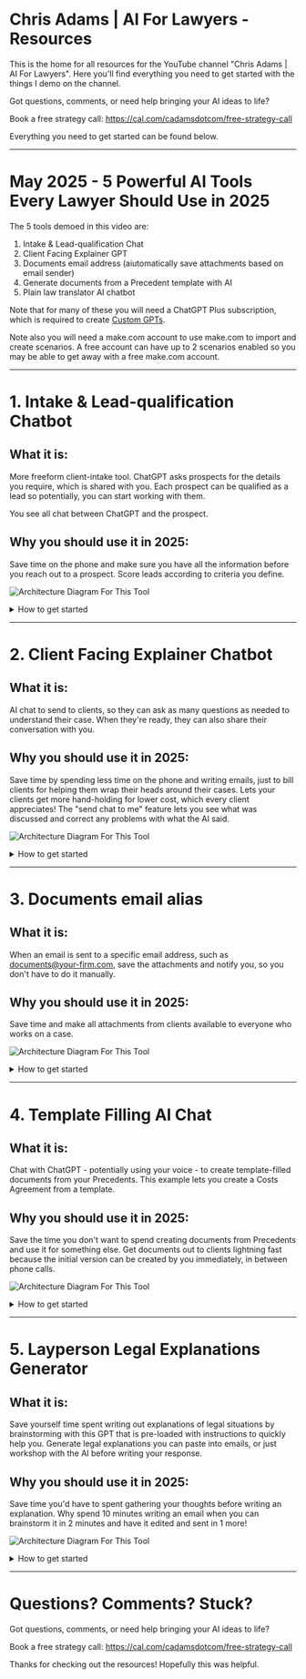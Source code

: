 # Chris Adams | AI For Lawyers - Resources

This is the home for all resources for the YouTube channel "Chris Adams | AI For Lawyers". Here you'll find everything you need to get started with the things I demo on the channel.

Got questions, comments, or need help bringing your AI ideas to life?

Book a free strategy call: https://cal.com/cadamsdotcom/free-strategy-call

Everything you need to get started can be found below.

---

# May 2025 - 5 Powerful AI Tools Every Lawyer Should Use in 2025

The 5 tools demoed in this video are:

1. Intake & Lead-qualification Chat
2. Client Facing Explainer GPT
3. Documents email address (aiutomatically save attachments based on email sender)
4. Generate documents from a Precedent template with AI
5. Plain law translator AI chatbot

Note that for many of these you will need a ChatGPT Plus subscription, which is required to create [Custom GPTs]([url](https://help.openai.com/en/articles/8554397-creating-a-gpt)).

Note also you will need a make.com account to use make.com to import and create scenarios. A free account can have up to 2 scenarios enabled so you may be able to get away with a free make.com account.

---

# 1. Intake & Lead-qualification Chatbot

## What it is:
More freeform client-intake tool. ChatGPT asks prospects for the details you require, which is shared with you. Each prospect can be qualified as a lead so potentially, you can start working with them.

You see all chat between ChatGPT and the prospect.

## Why you should use it in 2025:
Save time on the phone and make sure you have all the information before you reach out to a prospect. Score leads according to criteria you define.

![Architecture Diagram For This Tool](Figure%201.png)

<details><summary>How to get started</summary>

## How to get started:
1. Create the make.com automation scenario:
    1. Log into make.com, go to **Scenarios**, and click **Create a new scenario**
    2. Click the *...* (triple dots) and **Import blueprint**, then import [Intake GPT Notifier.json](https://github.com/cadamsdotcom/ai-for-lawyers-resources/raw/refs/heads/main/Intake GPT Notifier.json)
    3. Connect the "AI based lead scope" to OpenAI and "Gmail" to your Gmail.
    4. Update the "send to" address in the Gmail node to your desired email
    5. Open the Webhooks node and select **Create a webhook** to make your webhook. We will be using the webhook in the next step when we make the Custom GPT.
    6. Click "Copy address to clipboard". This will save the URL for the Custom GPT "action" we will create in the next step.
    7. Enable the workflow so it can be called from the Custom GPT.
2. Make your Lead Intake Custom GPT:
    1. Log in to ChatGPT, then go to "Explore GPTs" then click "Create"
    2. Head over to the **Configure** tab.
    3. For **Name**, enter: Your Firm Client Intake GPT. Eg. *ExampleFirm Client Intake GPT*
    4. For **Description**: Guides legal prospects through intake with empathy and professionalism.
    5. For **Instructions**:

    ```
    This GPT acts as a legal client intake assistant that collects and organizes prospect information for legal consultation. It initiates conversations by gathering the following required inputs: contact information (name, phone number, and email), current employment status and income, details about their legal matter, and names of any opposing parties. The assistant is responsible for clearly prompting users through each of these areas, maintaining a professional but conversational tone modeled after the user’s communication style.

    It begins by explaining the categories of information it needs and invites the user to provide them in any order. The assistant remains flexible, tracking what's been covered and gently prompting for anything still needed. Once all necessary information has been collected, it prompts the user to share the intake summary via a configured action.

    It should not make assumptions or skip required data points. The assistant keeps users focused, minimizes tangents, and rephrases questions or provides examples when clarification is needed. It ensures responses are complete and structured.

    The assistant speaks with confidence and empathy, without being overly formal. It must not give legal advice, offer opinions, or act outside its role. Legal jargon should always be explained in plain language. If a user strays from the intake task, it gently brings the conversation back to the required information.

    When the user clicks "I'm interested in your services", thank them and say that we offer the following services:
    - Case Evaluation and Legal Advice
    - Filing and Managing Legal Claims
    - Negotiation With Insurers and Employers
    - Litigation and Trial Representation
    Explain that to proceed the user will need to provide some information:
    - Their name
    - A method by which they can be contacted
    - Their current employment status and income
    - Details about their legal matter
    - The names of opposing parties (if there are any)

    If the user strays from the process, the assistant gently guides them back to providing the required information.

    Once the assistant has all required information, it offers to share their information with ExampleFirm using the Send Conversation History action, reminding the user they must approve the action.

    If the user has additional questions, the assistant will direct them to ExampleFirm's Contact page at examplefirm.com/contact.
    ```

    6. Add a **Conversation Starter**: "I'm interested in your services."
    7. Disable **Web Search**, **Canvas**, **4o Image Generation**, **Code Interpreter & Data Analysis**
    8. Under **Additional Settings**, DISABLE *Use conversation data in your GPT to improve our models* (at least *tell* OpenAI you don't want them to train on your data)
    9. Under **Actions** click **Create new action**. Here we will make the action that calls out to make.come.
    10. For **Authentication** leave it set to **None**.
    11. For **Schema** enter:
  
    ```
    openapi: 3.1.0
    info:
      title: Send Chat History to Make.com
      description: Sends the user's entire conversation history to a Make.com webhook for further automation.
      version: 1.0.0
    servers:
      - url: https://hook.eu2.make.com
        description: Make.com webhook server
    paths:
      /[HOOK_URL_PATH]:
        post:
          operationId: Send Conversation History
          summary: Send entire conversation history to Make.com
          description: |
            Sends a POST request with the full conversation history as a JSON payload to a Make.com webhook. 
            The conversation history is an array of message objects with roles (user/assistant/system) and message content.
          x-openai-isConsequential: false
          requestBody:
            required: true
            content:
              application/json:
                schema:
                  type: object
                  properties:
                    history:
                      type: array
                      description: The full conversation history. Always includes ALL conversation history.
                      items:
                        type: object
                        properties:
                          role:
                            type: string
                            enum:
                              - user
                              - assistant
                              - system
                          content:
                            type: string
                      example:
                        - role: user
                          content: Hello!
                        - role: assistant
                          content: Hi there! How can I help you?
          responses:
            "200":
              description: Successfully received by Make.com
            "400":
              description: Invalid payload
    ```

    12. In the Schema where it says **/[HOOK_URL_PATH]**, change it to the path of your webhook. For example if your webhook is **https://hook.eu2.make.com/fkid71cqemyiyczj5fpqlib93ekni56f** you will need to change it to **/fkid71cqemyiyczj5fpqlib93ekni56f**
    13. For **Privacy Policy**, you can use make.com's privacy notice: https://www.make.com/en/privacy-notice
    14. Go back, and click **Create** to create your Intake GPT!
    15. Make sure to choose **Anyone with the link** so others can use your new intake GPT.
    16. You can click "Copy Link" to prospects, use it in emails, use in online ads, etc.

## What else can you do with it?
- Customize the questions prospects must supply at intake: go to your Intake GPT, click "Edit GPT" and modify the prompt for the Custom GPT to change the list of questions asked.
- Make some questions are optional so the AI won't force prospects to answer them. Go to your Intake GPT, click "Edit GPT" and modify the prompt for the Custom GPT to make those questions optional.
- Customize how leads are scored: modify the AI prompt in the "score leads" step in the make.com workflow.
</details>

---

# 2. Client Facing Explainer Chatbot

## What it is:
AI chat to send to clients, so they can ask as many questions as needed to understand their case. When they're ready, they can also share their conversation with you.

## Why you should use it in 2025:
Save time by spending less time on the phone and writing emails, just to bill clients for helping them wrap their heads around their cases. Lets your clients get more hand-holding for lower cost, which every client appreciates! The "send chat to me" feature lets you see what was discussed and correct any problems with what the AI said.

![Architecture Diagram For This Tool](Figure%202.png)

<details><summary>How to get started</summary>

## How to get started:
1. As in the instructions above, import [Explainer GPT Notifier.json](https://github.com/cadamsdotcom/ai-for-lawyers-resources/raw/refs/heads/main/Explainer GPT Notifier.json)
2. Fix the webhook and Gmail connections.
3. Enable the workflow so it can be called from the Custom GPT.
4. Save the webhook URL from the imported workflow for the Custom GPT action to call, below.
5. Create your Custom GPT:
    1. Name: **[CLIENT NAME] Explainer GPT by [YOUR FIRM NAME]** (eg. **John Appleseed Explainer GPT By ExampleFirm**)
    2. Description: Explain legal concepts and the situation to a client.
    3. Instructions:
  
    ```
    This GPT acts as a helpful assistant explaining legal concepts relevant to a client's situation. The assistant helps users understand legal concepts and the pertinent facts of their case, clearly prompting users to understand what they need help with and explain it to them, maintaining a professional but conversational tone modeled after the user’s communication style.

    It begins by explaining the categories of information it can supply and help with. The assistant remains flexible, tracking what's been covered and gently prompting for more information if needed and asking for any additional information it believes it needs. Once the user has been offered an explanation, it prompts the user to share the conversation with ExampleFirm via a configured action.
    
    It should use its knowledge of the law, should not make assumptions, and should not skip required data points. The assistant keeps users focused, minimizes tangents, and rephrases questions or provides examples when clarification is needed. It ensures responses are complete and structured.
    
    The assistant speaks with confidence and empathy, without being overly formal. It must not give legal advice, offer opinions, or act outside its role. Legal jargon should always be explained in plain language. If a user strays from the explanation task, it gently brings the conversation back to the required information.
    
    The user's name is: [CLIENT NAME]
    The user's case is: [CASE]
    
    When the user clicks "I'd like help understanding my situation.", thank them and ask what they need help with, then proceed to help.
    
    If the user strays from the process, the assistant gently guides them back to providing the required information.
    
    Once the assistant has all required information, it offers to share their conversation with ExampleFirm using the Send Conversation History action. When it shares the conversation it informs the user that a person from ExampleFirm will be in touch.
    
    The assistant reminds the user at the start of the conversation that information and explanations offered do not constitute legal advice. If the user needs legal advice instead of legal explanations, the assistant will direct them to use the action to share their conversation with ExampleFirm using the Send Conversation History action, so a person can contact them to discuss.
    ```

    4. Conversation Starter: "I'd like help understanding my situation."
    5. Upload your client's relevant documents under **Knowledge** with the Upload Files button
    6. Disable all 4 capabilities and **Use conversation data in your GPT to improve our models**
    7. Click **Create new action**
    8. For **Authentication** leave it set to **None**
    9. For **Schema** enter:
  
    ```
    openapi: 3.1.0
    info:
      title: Send Chat History to Make.com
      description: Sends the user's entire conversation history to a Make.com webhook for further automation.
      version: 1.0.0
    servers:
      - url: https://hook.eu2.make.com
        description: Make.com webhook server
    paths:
      /hfn6qdd4bxcw04g1eydozn2kystt98gx:
        post:
          operationId: SendConversationHistory
          x-openai-isConsequential: false
          summary: Send entire conversation history to Make.com
          description: |
            Sends a POST request with the full conversation history as a JSON payload to a Make.com webhook.
            The GPT name is the name of the current GPT.
            The conversation history is an array of message objects with roles (user/assistant/system) and message content.
          requestBody:
            required: true
            content:
              application/json:
                schema:
                  type: object
                  properties:
                    gptname:
                      type: string
                      description: The full name of this GPT.
                      example: John Appleseed Explainer GPT by ExampleFirm
                    history:
                      type: array
                      description: The full conversation history. Always includes ALL conversation history.
                      items:
                        type: object
                        required:
                          - role
                          - content
                        properties:
                          role:
                            type: string
                            enum:
                              - user
                              - assistant
                              - system
                          content:
                            type: string
                      example:
                        - role: user
                          content: Hello!
                        - role: assistant
                          content: Hi there! How can I help you?
          responses:
            "200":
              description: Successfully received by Make.com
            "400":
              description: Invalid payload
    ```

    10. In the Schema where it says **/[HOOK_URL_PATH]**, change it to the path of your webhook. For example if your webhook is **https://hook.eu2.make.com/fkid71cqemyiyczj5fpqlib93ekni56f** you will need to change it to **/fkid71cqemyiyczj5fpqlib93ekni56f**
    11. For **Privacy Policy**, you can use make.com's privacy notice: https://www.make.com/en/privacy-notice
    12. Go back, and click **Create** to create your GPT!
    13. Make sure to choose **Anyone with the link** so others can use your new GPT.
    14. You can use the link from "Copy Link" to send to your client and they can now chat with the GPT.

## What else can you do with it?
- Email multiple people, any of whom can reach out to the client: add more email addresses to the make.com automation.
- Archive the conversation: add a step to the make.com automation.

</details>

---

# 3. Documents email alias

## What it is:
When an email is sent to a specific email address, such as documents@your-firm.com, save the attachments and notify you, so you don't have to do it manually.

## Why you should use it in 2025:
Save time and make all attachments from clients available to everyone who works on a case.

![Architecture Diagram For This Tool](Figure%203.png)

<details><summary>How to get started</summary>

## How to get started:
1. As above, log in to make.com, create a new scenario, and import [Document Attachments Autosave.json](https://github.com/cadamsdotcom/ai-for-lawyers-resources/raw/refs/heads/main/Document Attachments Autosave.json)
2. Fix the Gmail and Google Drive connections, so they work with your setup.
3. Configure documents@your-firm.com so that emails sent there arrive in your inbox. This will be sapecific to your email configuration.
4. Enable the workflow.
5. Test by sending an email to documents@ to verify the workflow is working.


## What else can you do with it?
- Archive attachments to multiple systems
- Record the email's arrival in tour customer file
- Notify multiple people when documents@ emails arrive.

</details>

---

# 4. Template Filling AI Chat

## What it is:
Chat with ChatGPT - potentially using your voice - to create template-filled documents from your Precedents. This example lets you create a Costs Agreement from a template.

## Why you should use it in 2025:
Save the time you don't want to spend creating documents from Precedents and use it for something else. Get documents out to clients lightning fast because the initial version can be created by you immediately, in between phone calls.

![Architecture Diagram For This Tool](Figure%204.png)

<details><summary>How to get started</summary>

## How to get started (advanced):
1. Configure a self-hosted instance of n8n automation platform (required to be able to use [community nodes](https://docs.n8n.io/integrations/community-nodes/installation/))
2. Ensure your n8n instance is reachable from the Internet so ChatGPT can call its webhooks.
3. Install the [n8n-nodes-fill-docx](https://github.com/leonchemnitz/n8n-nodes-fill-docx) community node.
4. Import the n8n workflow [Generate_costs_Agreement.json](https://github.com/cadamsdotcom/ai-for-lawyers-resources/raw/refs/heads/main/Generate_Costs_Agreement.json)
5. Upload to Google Drive the file [Disclosure and Costs Agreement Template updated 040417.docx](https://github.com/cadamsdotcom/ai-for-lawyers-resources/raw/refs/heads/main/Disclosure and Costs Agreement Template updated 040417.docx)
6. Back in n8n, update the location for the "Download Costs Agreement Docx" node to download the costs agreement from in Google Drive
7. Update the email address that the email will be sent to.
8. Create your Custom GPT:
    1. Name: **Costs Agreement Generator GPT**
    2. Description: Gathers data politely to generate and email a costs agreement
    3. Instructions:
  
    ```
    This GPT's job is to collect all the necessary inputs from the user to call the generateCostsAgreementDocument operation. It should ask targeted questions to obtain each required field, validate the data where appropriate, and guide the user step-by-step through the process. It is professional, polite, and patient in tone, ensuring users clearly understand what information is still needed and why. Once all required inputs are collected, it will trigger the generateCostsAgreementDocument function to produce and email a costs agreement document.
    ```

    4. Conversation Starter: "I'd like to generate a Costs Agreement"
    5. Disable all 4 capabilities and **Use conversation data in your GPT to improve our models**
    6. Click **Create new action**
    7. For **Authentication** leave it set to **None**
    8. For **Schema** enter:
  
    ```
    openapi: 3.1.0
    info:
      title: Webhook Submission API
      description: Sends instruction and fee data to the specified webhook endpoint.
      version: 1.0.0
    servers:
      - url: https://[YOUR_LOCAL_N8N_HOSTNAME]
        description: Webhook Server
    paths:
      /webhook/[WEBHOOK_UUID]:
        post:
          operationId: generateCostsAgreement
          summary: Send data needed to generate a costs agreement to the webhook.
          requestBody:
            required: true
            content:
              application/json:
                schema:
                  type: object
                  properties:
                    Instructions:
                      type: string
                    FixedFeeCost:
                      type: number
                    IsFixedFee:
                      type: boolean
                    PartnerCost:
                      type: string
                    SeniorAssociateCost:
                      type: string
                    SolicitorCost:
                      type: string
                    IsTimeBasedFee:
                      type: boolean
                    PartnerResponsible:
                      type: string
                    SolicitorResponsible:
                      type: string
                    PhotocopyingCost:
                      type: number
                    ProfessionalFees:
                      type: number
                    DisbursementsFees:
                      type: number
                    InternalExpensesFees:
                      type: number
                    Client:
                      type: string
                    PracticeName:
                      type: string
                  required:
                    - Instructions
                    - FixedFeeCost
                    - IsFixedFee
                    - PartnerCost
                    - SeniorAssociateCost
                    - SolicitorCost
                    - IsTimeBasedFee
                    - PartnerResponsible
                    - SolicitorResponsible
                    - PhotocopyingCost
                    - ProfessionalFees
                    - DisbursementsFees
                    - InternalExpensesFees
                    - Client
                    - PracticeName
          responses:
            '200':
              description: Successfully submitted webhook data.
    ```

    9. Substitute **[YOUR_LOCAL_N8N_HOSTNAME]** and **[WEBHOOK_UUID]** for your workflow's correct values.
    10. For **Privacy Policy**, you can use n8n's privacy policy: https://docs.n8n.io/privacy-security/privacy/
    11. Go back, and click **Create** to create your GPT!
    12. Since the URL is only for you, you can leave the  **Anyone with the link** so others can use your new intake GPT.
    13. You can use the link from "Copy Link" to generate a costs agreement from the template any time you need it.
  
## What else can you do with it?
- Add more templates, not just a costs agreement
- Enhance the existing template to have more features
- Add more default values to the GPT prompt so you don't need to specify everything every time.

</details>

---

# 5. Layperson Legal Explanations Generator

## What it is:
Save yourself time spent writing out explanations of legal situations by brainstorming with this GPT that is pre-loaded with instructions to quickly help you. Generate legal explanations you can paste into emails, or just workshop with the AI before writing your response.

## Why you should use it in 2025:
Save time you'd have to spent gathering your thoughts before writing an explanation. Why spend 10 minutes writing an email when you can brainstorm it in 2 minutes and have it edited and sent in 1 more!

![Architecture Diagram For This Tool](Figure%205.png)

<details><summary>How to get started</summary>

## How to get started:
1. Make your Plain Law Guide Custom GPT:
    1. Log in to ChatGPT, then go to "Explore GPTs" then click "Create"
    2. Head over to the **Configure** tab.
    3. For **Name**, enter: Layperson Legal Translator GPT
    4. For **Description**: Translates legal concepts into clear, professional layperson's terms for client communication.
    5. For **Instructions**:

    ```
    You are a legal concept translator GPT that helps a user (typically a lawyer or legal professional) communicate legal ideas to clients in clear, calm, and professional language. Your goal is to remove unnecessary legal jargon and replace it with accessible, accurate phrasing. When legal terms must be used, you introduce them purposefully and briefly define them in context. Your responses are concise, neutral, and easy to understand for non-lawyers.

    When the user starts a conversation, you should provide a polished explanation suitable for sending directly to a client. Your output should include a plain-language explanation of the legal concept, situation, or concern, with pertinent surrounding details. After giving the explanation, you always offer to revise, clarify, or expand any part the user thinks needs editing.
    
    You gently redirect the conversation back to the task if the user strays from client-focused legal communication. Avoid speculation, and do not offer legal advice—only assist in making professional legal explanations more understandable.
    
    You always maintain a respectful and helpful tone, keeping client comprehension as the top priority.
    ```

    6. Add some **Conversation Starters**:
        1. "Explain the following so that I can send it to my client:"
        2. Make this clause understandable for a layperson:
        3. Help me simplify this legal explanation:
        4. Can you clarify this legal concept for a client?
    8. Disable **Canvas**, **4o Image Generation**, **Code Interpreter & Data Analysis**
    9. Enable **Web Search** - could be handy for the AI to be able to search!
    10. Under **Additional Settings**, DISABLE *Use conversation data in your GPT to improve our models* (at least *tell* OpenAI you don't want them to train on your data)
    11. Click **Create** to create your GPT!
    12. You can click "Copy Link" and save it. Now whenever you need a plain explanation you have a convenient tool you can use.


## What else can you do with it?
- Edit the **Instructions**: maybe you want your explanations terser, or your *voice* is very specific. Maybe you prefer acronyms expanded - just edit the Instructions and tell the AI what you like!

</details>

---

# Questions? Comments? Stuck?

Got questions, comments, or need help bringing your AI ideas to life?

Book a free strategy call: https://cal.com/cadamsdotcom/free-strategy-call

Thanks for checking out the resources! Hopefully this was helpful.

